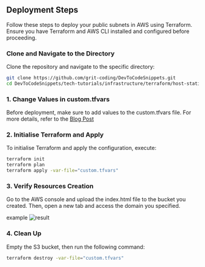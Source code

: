 ## Deployment Steps

Follow these steps to deploy your public subnets in AWS using Terraform. Ensure you have Terraform and AWS CLI installed and configured before proceeding.

### Clone and Navigate to the Directory
Clone the repository and navigate to the specific directory:
```bash
git clone https://github.com/grit-coding/DevToCodeSnippets.git
cd DevToCodeSnippets/tech-tutorials/infrastructure/terraform/host-static-site-s3-cloudfront-custom-domain
```

### 1. Change Values in custom.tfvars
Before deployment, make sure to add values to the custom.tfvars file. For more details, refer to the
[Blog Post](https://dev.to/gritcoding/hosting-a-static-website-on-s3-bucket-with-cloudfront-and-custom-domain-terraform-23m7-temp-slug-6014446?preview=1e68f210859e1f1ccdb0b1350f0161f54a779702441332ea90c34cc7baa42780eaa9649973cd1578f422cc6520f65c174f934a68439a561345319e89)

### 2. Initialise Terraform and Apply
To initialise Terraform and apply the configuration, execute:
```bash
terraform init
terraform plan
terraform apply -var-file="custom.tfvars"
```

### 3. Verify Resources Creation
Go to the AWS console and upload the index.html file to the bucket you created. Then, open a new tab and access the domain you specified.

example
![result](https://github.com/grit-coding/DevToCodeSnippets/blob/main/tech-tutorials/infrastructure/terraform/host-static-site-s3-cloudfront-custom-domain/images/result.png)

### 4. Clean Up
Empty the S3 bucket, then run the following command:

```bash
terraform destroy -var-file="custom.tfvars"
```

